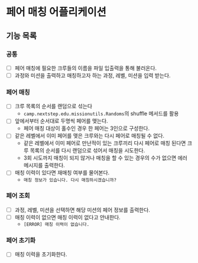 # 페어 매칭 어플리케이션
## 기능 목록
### 공통
- [ ] 페어 매칭에 필요한 크루들의 이름을 파일 입출력을 통해 불러온다.
- [ ] 과정와 미션을 출력하고 매칭하고자 하는 과정, 레벨, 미션을 입력 받는다.

### 페어 매칭
- [ ] 크루 목록의 순서를 랜덤으로 섞는다
  - `camp.nextstep.edu.missionutils.Randoms`의 shuffle 메서드를 활용
- [ ] 앞에서부터 순서대로 두명씩 페어를 맺는다.
  - 페어 매칭 대상이 홀수인 경우 한 페어는 3인으로 구성한다.
- [ ] 같은 레벨에서 이미 페어를 맺은 크루와는 다시 페어로 매칭될 수 없다.
  - 같은 레벨에서 이미 페어로 만난적이 있는 크루끼리 다시 페어로 매칭 된다면 크루 목록의 순서를 다시 랜덤으로 섞어서 매칭을 시도한다.
  - 3회 시도까지 매칭이 되지 않거나 매칭을 할 수 있는 경우의 수가 없으면 에러 메시지를 출력한다.
- [ ] 매칭 이력이 있다면 재매칭 여부를 물어본다.
  - `매칭 정보가 있습니다. 다시 매칭하시겠습니까?`

### 페어 조회
- [ ] 과정, 레벨, 미션을 선택하면 해당 미션의 페어 정보를 출력한다.
- [ ] 매칭 이력이 없으면 매칭 이력이 없다고 안내한다.
  - `[ERROR] 매칭 이력이 없습니다.`

### 페어 초기화
- [ ] 매칭 이력을 초기화한다.
